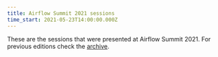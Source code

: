 ```yaml
---
title: Airflow Summit 2021 sessions
time_start: 2021-05-23T14:00:00.000Z
---
```


These are the sessions that were presented at Airflow Summit 2021. For previous editions check the [archive](/sessions).